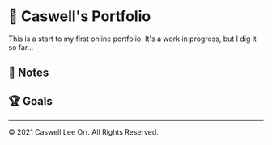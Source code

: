# 📐 Caswell's Portfolio

This is a start to my first online portfolio. It's a work in progress, but I dig it so far...

## 📝 Notes




## 🏆 Goals



---

© 2021 Caswell Lee Orr. All Rights Reserved.